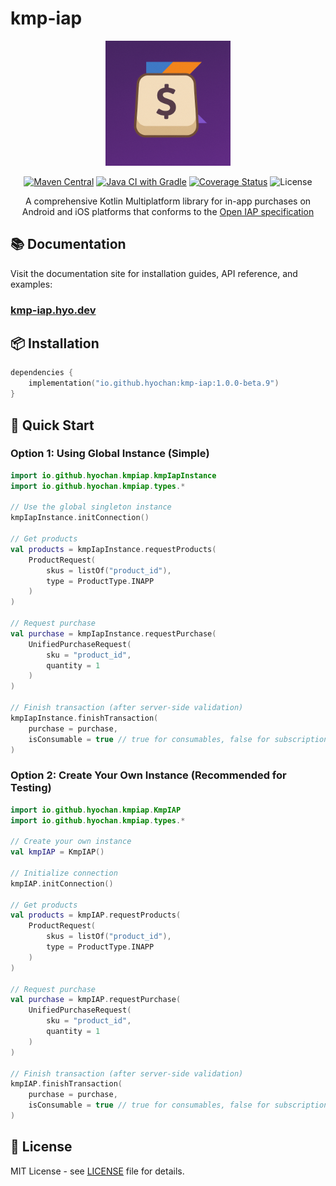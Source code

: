 # kmp-iap

<p align="center">
  <img src="https://github.com/hyochan/kmp-iap/blob/main/docs/static/img/logo.png" width="200" alt="kmp-iap logo" />
</p>

<p align="center">
  <a href="https://central.sonatype.com/artifact/io.github.hyochan/kmp-iap"><img src="https://img.shields.io/maven-central/v/io.github.hyochan/kmp-iap.svg?style=flat-square" alt="Maven Central" /></a>
  <a href="https://github.com/hyochan/kmp-iap/actions/workflows/gradle.yml"><img src="https://github.com/hyochan/kmp-iap/actions/workflows/gradle.yml/badge.svg" alt="Java CI with Gradle" /></a>
  <a href="https://codecov.io/gh/hyochan/kmp-iap"><img src="https://codecov.io/gh/hyochan/kmp-iap/branch/main/graph/badge.svg?token=YOUR_TOKEN" alt="Coverage Status" /></a>
  <img src="https://img.shields.io/badge/license-MIT-blue.svg" alt="License" />
</p>

<p align="center">
  A comprehensive Kotlin Multiplatform library for in-app purchases on Android and iOS platforms that conforms to the <a href="https://openiap.dev">Open IAP specification</a>
</p>

## 📚 Documentation

Visit the documentation site for installation guides, API reference, and examples:

### **[kmp-iap.hyo.dev](https://kmp-iap.hyo.dev)**

## 📦 Installation

```kotlin
dependencies {
    implementation("io.github.hyochan:kmp-iap:1.0.0-beta.9")
}
```

## 🚀 Quick Start

### Option 1: Using Global Instance (Simple)

```kotlin
import io.github.hyochan.kmpiap.kmpIapInstance
import io.github.hyochan.kmpiap.types.*

// Use the global singleton instance
kmpIapInstance.initConnection()

// Get products
val products = kmpIapInstance.requestProducts(
    ProductRequest(
        skus = listOf("product_id"),
        type = ProductType.INAPP
    )
)

// Request purchase
val purchase = kmpIapInstance.requestPurchase(
    UnifiedPurchaseRequest(
        sku = "product_id",
        quantity = 1
    )
)

// Finish transaction (after server-side validation)
kmpIapInstance.finishTransaction(
    purchase = purchase,
    isConsumable = true // true for consumables, false for subscriptions
)
```

### Option 2: Create Your Own Instance (Recommended for Testing)

```kotlin
import io.github.hyochan.kmpiap.KmpIAP
import io.github.hyochan.kmpiap.types.*

// Create your own instance
val kmpIAP = KmpIAP()

// Initialize connection
kmpIAP.initConnection()

// Get products
val products = kmpIAP.requestProducts(
    ProductRequest(
        skus = listOf("product_id"),
        type = ProductType.INAPP
    )
)

// Request purchase
val purchase = kmpIAP.requestPurchase(
    UnifiedPurchaseRequest(
        sku = "product_id",
        quantity = 1
    )
)

// Finish transaction (after server-side validation)
kmpIAP.finishTransaction(
    purchase = purchase,
    isConsumable = true // true for consumables, false for subscriptions
)
```

## 📄 License

MIT License - see [LICENSE](LICENSE) file for details.
